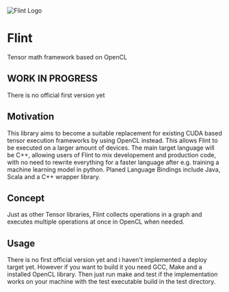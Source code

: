 ![Flint Logo](https://repository-images.githubusercontent.com/477020131/1fa8ae75-ce93-482d-a172-41b0db671d64)
# Flint
Tensor math framework based on OpenCL

## WORK IN PROGRESS ##
There is no official first version yet

## Motivation ##
This library aims to become a suitable replacement for existing CUDA based tensor execution frameworks by using OpenCL instead.
This allows Flint to be executed on a larger amount of devices. The main target language will be C++, allowing users of Flint to mix developement and production code, with no need to rewrite everything for a faster language after e.g. training a machine learning model in python.
Planed Language Bindings include Java, Scala and a C++ wrapper library.

## Concept ##
Just as other Tensor libraries, Flint collects operations in a graph and executes multiple operations at once in OpenCL when needed. 

## Usage ##
There is no first official version yet and i haven't implemented a deploy target yet. However if you want to build it you need GCC, Make and a installed OpenCL library. Then just run make and test if the implementation works on your machine with the test executable build in the test directory.
